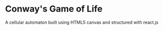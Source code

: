 # Conway's Game of Life

A cellular automaton built using HTML5 canvas and structured with react.js
